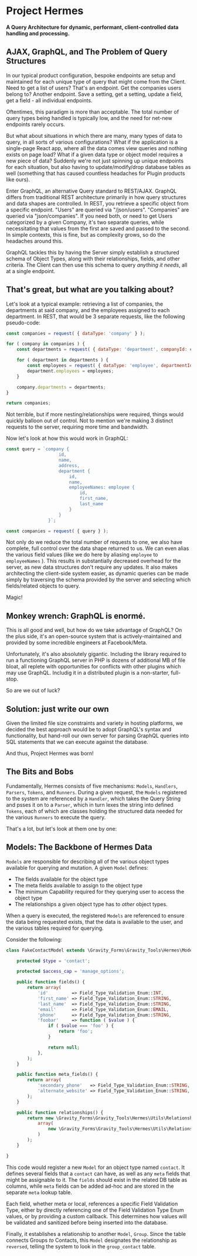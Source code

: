 # Project Hermes

__A Query Architecture for dynamic, performant, client-controlled data handling and processing.__

## AJAX, GraphQL, and The Problem of Query Structures
In our typical product configuration, bespoke endpoints are setup and maintained for each unique type 
of query that might come from the Client. Need to get a list of users? That's an endpoint. Get the companies users belong to? Another endpoint.
Save a setting, get a setting, update a field, get a field - all individual endpoints.

Oftentimes, this paradigm is more than acceptable. The total number of query types being handled is typically low, and the 
need for net-new endpoints rarely occurs. 

But what about situations in which there are many, many types of data to query, in all sorts of various configurations? What if the 
application is a single-page React app, where all the data comes view queries and nothing exists on page load? What if a given data type 
or object model requires a new piece of data? Suddenly we're not just spinning up unique endpoints for each situation, but also having to 
update/modify/drop database tables as well (something that has caused countless headaches for Plugin products like ours).

Enter GraphQL, an alternative Query standard to REST/AJAX. GraphQL differs from traditional REST architecture primarily in how 
query structures and data shapes are controlled. In REST, you retrieve a specific object from a specific endpoint. "Users" are queried via "/json/users". 
"Companies" are queried via "json/companies". If you need both, or need to get Users categorized by a given Company, it's two separate queries, 
while necessitating that values from the first are saved and passed to the second. In simple contexts, this is fine, but as complexity grows,
so do the headaches around this. 

GraphQL tackles this by having the Server simply establish a structured schema of Object Types, along with their
relationships, fields, and other criteria. The Client can then use this schema to query *anything it needs*, all at a single endpoint.

## That's great, but what are you talking about?

Let's look at a typical example: retrieving a list of companies, the departments at said company, and the employees assigned to each department. In REST, that
would be 3 separate requests, like the following pseudo-code:

```js
const companies = request( { dataType: 'company' } );

for ( company in companies ) {
	const departments = request( { dataType: 'department', companyId: company.id } );

	for ( department in departments ) {
		const employees = request( { dataType: 'employee', departmentId: department.id } );
		department.employees = employees;
	}

	company.departments = departments;
}

return companies;
```

Not terrible, but if more nesting/relationships were required, things would quickly balloon out of control.
Not to mention we're making 3 distinct requests to the server, requiring more time and bandwidth.

Now let's look at how this would work in GraphQL:

```js
const query = `company {
                    id,
                    name,
                    address,
                    department {
                        id,
                        name,
                        employeeNames: employee {
                            id,
                            first_name,
                            last_name
                        }
                    }
                }`;

const companies = request( { query } );
```

Not only do we reduce the total number of requests to one, we also have 
complete, full control over the data shape returned to us. We can even alias the various 
field values (like we do here by aliasing `employee` to `employeeNames` ). This results in substantially
decreased overhead for the server, as new data structures don't require any updates. It also makes architecting 
the client-side system easier, as dynamic queries can be made simply by traversing the schema provided 
by the server and selecting which fields/related objects to query.

Magic!

## Monkey wrench: GraphQL is enormé. 

This is all good and well, but how do we take advantage of GraphQL? On the plus side, it's an open-source 
system that is actively-maintained and provided by some incredible engineers at Facebook/Meta. 

Unfortunately, it's also absolutely gigantic. Including the library required to run a functioning GraphQL server 
in PHP is dozens of additional MB of file bloat, all replete with opportunities for conflicts with other plugins 
which may use GraphQL. Includig it in a distributed plugin is a non-starter, full-stop.

So are we out of luck?

## Solution: just write our own

Given the limited file size constraints and variety in hosting platforms, we decided the best approach 
would be to adopt GraphQL's syntax and functionality, but hand-roll our own server for parsing GraphQL 
queries into SQL statements that we can execute against the database. 

And thus, Project Hermes was born!

## The Bits and Bobs

Fundamentally, Hermes consists of five mechanisms: `Models`, `Handlers`, `Parsers`, `Tokens`, and `Runners`. 
During a given request, the `Models` registered to the system are referenced by a `Handler`, which takes the Query String
and psses it on to a `Parser`, which in turn lexes the string into defined `Tokens`, each of which are classes holding the 
structured data needed for the various `Runners` to execute the query.

That's a lot, but let's look at them one by one:

## Models: The Backbone of Hermes Data

`Models` are responsible for describing all of the various object types available for 
querying and mutation. A given `Model` defines:

- The fields available for the object type
- The meta fields available to assign to the object type
- The minimum Capability required for they querying user to access the object type
- The relationships a given object type has to _other_ object types.

When a query is executed, the registered `Models` are referenced to ensure the data being
requested exists, that the data is available to the user, and the various tables required 
for querying.

Consider the following:

```php
class FakeContactModel extends \Gravity_Forms\Gravity_Tools\Hermes\Models\Model {

	protected $type = 'contact';

	protected $access_cap = 'manage_options';

	public function fields() {
		return array(
			'id'         => Field_Type_Validation_Enum::INT,
			'first_name' => Field_Type_Validation_Enum::STRING,
			'last_name'  => Field_Type_Validation_Enum::STRING,
			'email'      => Field_Type_Validation_Enum::EMAIL,
			'phone'      => Field_Type_Validation_Enum::STRING,
			'foobar'     => function ( $value ) {
				if ( $value === 'foo' ) {
					return 'foo';
				}

				return null;
			},
		);
	}

	public function meta_fields() {
		return array(
			'secondary_phone'   => Field_Type_Validation_Enum::STRING,
			'alternate_website' => Field_Type_Validation_Enum::STRING,
		);
	}

	public function relationships() {
		return new \Gravity_Forms\Gravity_Tools\Hermes\Utils\Relationship_Collection(
			array(
				new \Gravity_Forms\Gravity_Tools\Hermes\Utils\Relationship( 'group', 'contact', 'manage_options', true )
			)
		);
	}

}
```

This code would register a new `Model` for an object type named `contact`. It defines several fields
that a `contact` can have, as well as any `meta` fields that might be assignable to it. The `fields` 
should exist in the related DB table as columns, while `meta` fields can be added ad-hoc and are stored
in the separate `meta` lookup table.

Each field, whether meta or local, references a specific Field Validation Type, either by directly referencing
one of the Field Validation Type Enum values, or by providing a custom callback. This determines how values 
will be validated and sanitized before being inserted into the database.

Finally, it establishes a relationship to another `Model`, `Group`. Since the table connects Groups _to_ Contacts,
this `Model` designates the relationship as `reversed`, telling the system to look in the `group_contact` table. 